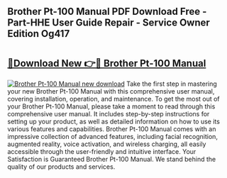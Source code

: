 ## Brother Pt-100 Manual PDF Download Free - Part-HHE User Guide Repair - Service Owner Edition Og417

# <h2><a href="http://bc32897.oget.top/?id=Brother+Pt-100+Manual">🔗Download New 👉🔴 Brother Pt-100 Manual</a></h2>

[![Brother Pt-100 Manual new download](https://i.imgur.com/5g1atiW.png)](http://bc32897.oget.top/?id=Brother+Pt-100+Manual)
Take the first step in mastering your new Brother Pt-100 Manual with this comprehensive user manual, covering installation, operation, and maintenance. To get the most out of your Brother Pt-100 Manual, please take a moment to read through this comprehensive user manual. It includes step-by-step instructions for setting up your product, as well as detailed information on how to use its various features and capabilities. Brother Pt-100 Manual comes with an impressive collection of advanced features, including facial recognition, augmented reality, voice activation, and wireless charging, all easily accessible through the user-friendly and intuitive interface. Your Satisfaction is Guaranteed Brother Pt-100 Manual. We stand behind the quality of our products and services.
